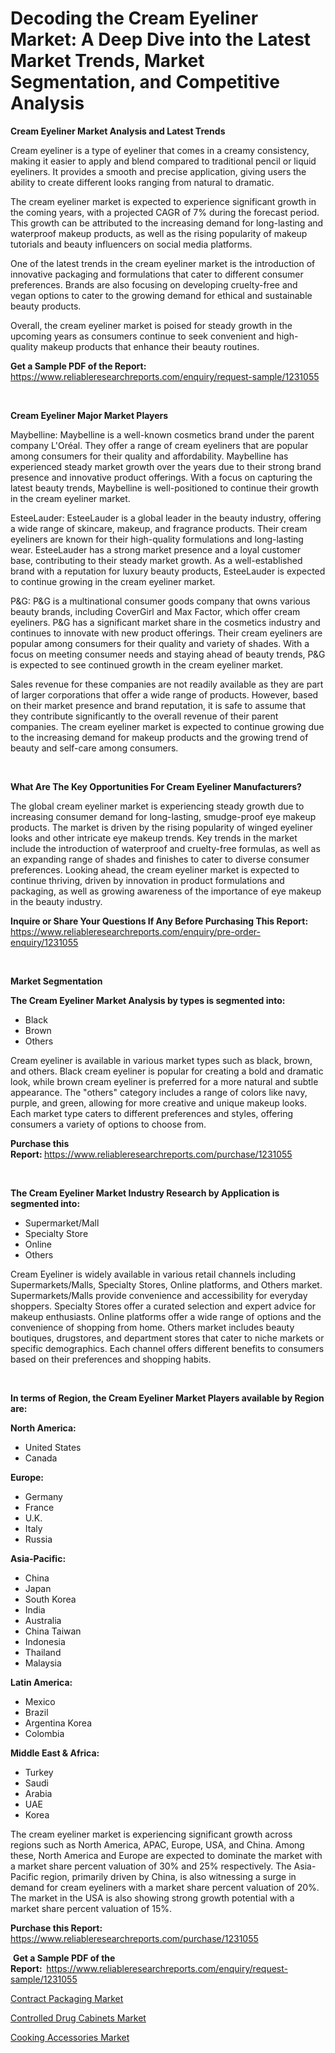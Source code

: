 <p><h1>Decoding the Cream Eyeliner Market: A Deep Dive into the Latest Market Trends, Market Segmentation, and Competitive Analysis</h1></p><p><strong>Cream Eyeliner Market Analysis and Latest Trends</strong></p>
<p><p>Cream eyeliner is a type of eyeliner that comes in a creamy consistency, making it easier to apply and blend compared to traditional pencil or liquid eyeliners. It provides a smooth and precise application, giving users the ability to create different looks ranging from natural to dramatic.</p><p>The cream eyeliner market is expected to experience significant growth in the coming years, with a projected CAGR of 7% during the forecast period. This growth can be attributed to the increasing demand for long-lasting and waterproof makeup products, as well as the rising popularity of makeup tutorials and beauty influencers on social media platforms.</p><p>One of the latest trends in the cream eyeliner market is the introduction of innovative packaging and formulations that cater to different consumer preferences. Brands are also focusing on developing cruelty-free and vegan options to cater to the growing demand for ethical and sustainable beauty products.</p><p>Overall, the cream eyeliner market is poised for steady growth in the upcoming years as consumers continue to seek convenient and high-quality makeup products that enhance their beauty routines.</p></p>
<p><strong>Get a Sample PDF of the Report:&nbsp;</strong> <a href="https://www.reliableresearchreports.com/enquiry/request-sample/1231055">https://www.reliableresearchreports.com/enquiry/request-sample/1231055</a></p>
<p>&nbsp;</p>
<p><strong>Cream Eyeliner Major Market Players</strong></p>
<p><p>Maybelline: Maybelline is a well-known cosmetics brand under the parent company L'Oréal. They offer a range of cream eyeliners that are popular among consumers for their quality and affordability. Maybelline has experienced steady market growth over the years due to their strong brand presence and innovative product offerings. With a focus on capturing the latest beauty trends, Maybelline is well-positioned to continue their growth in the cream eyeliner market.</p><p>EsteeLauder: EsteeLauder is a global leader in the beauty industry, offering a wide range of skincare, makeup, and fragrance products. Their cream eyeliners are known for their high-quality formulations and long-lasting wear. EsteeLauder has a strong market presence and a loyal customer base, contributing to their steady market growth. As a well-established brand with a reputation for luxury beauty products, EsteeLauder is expected to continue growing in the cream eyeliner market.</p><p>P&G: P&G is a multinational consumer goods company that owns various beauty brands, including CoverGirl and Max Factor, which offer cream eyeliners. P&G has a significant market share in the cosmetics industry and continues to innovate with new product offerings. Their cream eyeliners are popular among consumers for their quality and variety of shades. With a focus on meeting consumer needs and staying ahead of beauty trends, P&G is expected to see continued growth in the cream eyeliner market.</p><p>Sales revenue for these companies are not readily available as they are part of larger corporations that offer a wide range of products. However, based on their market presence and brand reputation, it is safe to assume that they contribute significantly to the overall revenue of their parent companies. The cream eyeliner market is expected to continue growing due to the increasing demand for makeup products and the growing trend of beauty and self-care among consumers.</p></p>
<p>&nbsp;</p>
<p><strong>What Are The Key Opportunities For Cream Eyeliner Manufacturers?</strong></p>
<p><p>The global cream eyeliner market is experiencing steady growth due to increasing consumer demand for long-lasting, smudge-proof eye makeup products. The market is driven by the rising popularity of winged eyeliner looks and other intricate eye makeup trends. Key trends in the market include the introduction of waterproof and cruelty-free formulas, as well as an expanding range of shades and finishes to cater to diverse consumer preferences. Looking ahead, the cream eyeliner market is expected to continue thriving, driven by innovation in product formulations and packaging, as well as growing awareness of the importance of eye makeup in the beauty industry.</p></p>
<p><strong>Inquire or Share Your Questions If Any Before Purchasing This Report:</strong> <a href="https://www.reliableresearchreports.com/enquiry/pre-order-enquiry/1231055">https://www.reliableresearchreports.com/enquiry/pre-order-enquiry/1231055</a></p>
<p>&nbsp;</p>
<p><strong>Market Segmentation</strong></p>
<p><strong>The Cream Eyeliner Market Analysis by types is segmented into:</strong></p>
<p><ul><li>Black</li><li>Brown</li><li>Others</li></ul></p>
<p><p>Cream eyeliner is available in various market types such as black, brown, and others. Black cream eyeliner is popular for creating a bold and dramatic look, while brown cream eyeliner is preferred for a more natural and subtle appearance. The "others" category includes a range of colors like navy, purple, and green, allowing for more creative and unique makeup looks. Each market type caters to different preferences and styles, offering consumers a variety of options to choose from.</p></p>
<p><strong>Purchase this Report:&nbsp;</strong><a href="https://www.reliableresearchreports.com/purchase/1231055">https://www.reliableresearchreports.com/purchase/1231055</a></p>
<p>&nbsp;</p>
<p><strong>The Cream Eyeliner Market Industry Research by Application is segmented into:</strong></p>
<p><ul><li>Supermarket/Mall</li><li>Specialty Store</li><li>Online</li><li>Others</li></ul></p>
<p><p>Cream Eyeliner is widely available in various retail channels including Supermarkets/Malls, Specialty Stores, Online platforms, and Others market. Supermarkets/Malls provide convenience and accessibility for everyday shoppers. Specialty Stores offer a curated selection and expert advice for makeup enthusiasts. Online platforms offer a wide range of options and the convenience of shopping from home. Others market includes beauty boutiques, drugstores, and department stores that cater to niche markets or specific demographics. Each channel offers different benefits to consumers based on their preferences and shopping habits.</p></p>
<p>&nbsp;</p>
<p><strong>In terms of Region, the Cream Eyeliner Market Players available by Region are:</strong></p>
<p>
    <p> <strong> North America: </strong>
        <ul>
            <li>United States</li>
            <li>Canada</li>
        </ul>
        </p> 
    <p> <strong> Europe: </strong>
        <ul>
            <li>Germany</li>
            <li>France</li>
            <li>U.K.</li>
            <li>Italy</li>
            <li>Russia</li>
        </ul>
        </p> 
    <p> <strong> Asia-Pacific: </strong>
        <ul>
            <li>China</li>
            <li>Japan</li>
            <li>South Korea</li>
            <li>India</li>
            <li>Australia</li>
            <li>China Taiwan</li>
            <li>Indonesia</li>
            <li>Thailand</li>
            <li>Malaysia</li>
        </ul>
        </p> 
    <p> <strong> Latin America: </strong>
        <ul>
            <li>Mexico</li>
            <li>Brazil</li>
            <li>Argentina Korea</li>
            <li>Colombia</li>
        </ul>
        </p> 
    <p> <strong> Middle East & Africa: </strong>
        <ul>
            <li>Turkey</li>
            <li>Saudi</li>
            <li>Arabia</li>
            <li>UAE</li>
            <li>Korea</li>
        </ul>
    </p>
    </p>
<p><p>The cream eyeliner market is experiencing significant growth across regions such as North America, APAC, Europe, USA, and China. Among these, North America and Europe are expected to dominate the market with a market share percent valuation of 30% and 25% respectively. The Asia-Pacific region, primarily driven by China, is also witnessing a surge in demand for cream eyeliners with a market share percent valuation of 20%. The market in the USA is also showing strong growth potential with a market share percent valuation of 15%.</p></p>
<p><strong>Purchase this Report: </strong><a href="https://www.reliableresearchreports.com/purchase/1231055">https://www.reliableresearchreports.com/purchase/1231055</a></p>
<p>&nbsp;<strong>Get a Sample PDF of the Report:&nbsp;&nbsp;</strong><a href="https://www.reliableresearchreports.com/enquiry/request-sample/1231055">https://www.reliableresearchreports.com/enquiry/request-sample/1231055</a></p>
<p><strong></strong></p>
<p><p><a href="https://github.com/RoccoManning/Market-Research-Report-List-4/blob/main/contract-packaging-market.md">Contract Packaging Market</a></p><p><a href="https://github.com/gulaimolin/Market-Research-Report-List-3/blob/main/controlled-drug-cabinets-market.md">Controlled Drug Cabinets Market</a></p><p><a href="https://github.com/mauripalmi/Market-Research-Report-List-2/blob/main/cooking-accessories-market.md">Cooking Accessories Market</a></p></p>